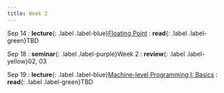```yaml
---
title: Week 2
---
```


Sep 14
: **lecture**{: .label .label-blue}[Floating Point](/ics-fa24/assets/lec/03-float.pdf)
  : **read**{: .label .label-green}TBD

Sep 18
: **seminar**{: .label .label-purple}Week 2
  : **review**{: .label .label-yellow}02, 03

Sep 19
: **lecture**{: .label .label-blue}[Machine-level Programming I: Basics](/ics-fa24/assets/lec/04-machine-basics.pdf)
  : **read**{: .label .label-green}TBD